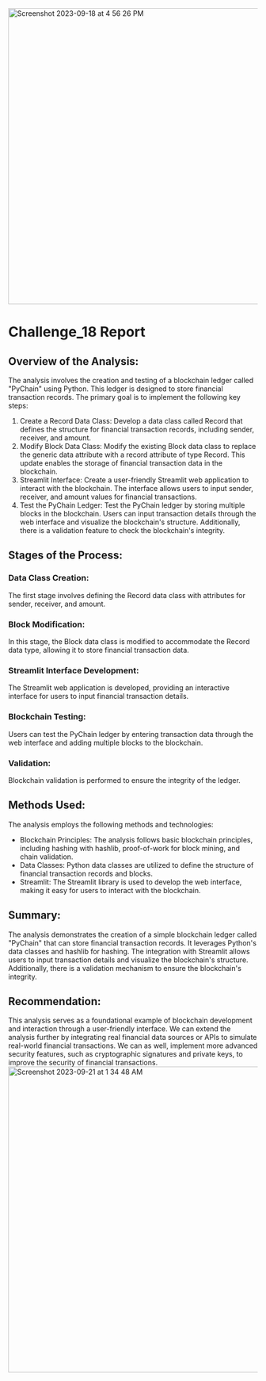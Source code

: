 <img width="597" alt="Screenshot 2023-09-18 at 4 56 26 PM" src="https://github.com/P4RASTOO/Challenge_18/assets/132952512/58099917-14c2-4a47-b319-9ec1c40b267d">

# Challenge_18 Report
## Overview of the Analysis:

The analysis involves the creation and testing of a blockchain ledger called "PyChain" using Python. This ledger is designed to store financial transaction records. The primary goal is to implement the following key steps:

1) Create a Record Data Class: Develop a data class called Record that defines the structure for financial transaction records, including sender, receiver, and amount.
2) Modify Block Data Class: Modify the existing Block data class to replace the generic data attribute with a record attribute of type Record. This update enables the storage of financial transaction data in the blockchain.
3) Streamlit Interface: Create a user-friendly Streamlit web application to interact with the blockchain. The interface allows users to input sender, receiver, and amount values for financial transactions.
4) Test the PyChain Ledger: Test the PyChain ledger by storing multiple blocks in the blockchain. Users can input transaction details through the web interface and visualize the blockchain's structure. Additionally, there is a validation feature to check the blockchain's integrity.

## Stages of the Process:
### Data Class Creation:
The first stage involves defining the Record data class with attributes for sender, receiver, and amount.
### Block Modification:
In this stage, the Block data class is modified to accommodate the Record data type, allowing it to store financial transaction data.
### Streamlit Interface Development:
The Streamlit web application is developed, providing an interactive interface for users to input financial transaction details.
### Blockchain Testing:
Users can test the PyChain ledger by entering transaction data through the web interface and adding multiple blocks to the blockchain.
### Validation:
Blockchain validation is performed to ensure the integrity of the ledger.

## Methods Used:
The analysis employs the following methods and technologies:

* Blockchain Principles: The analysis follows basic blockchain principles, including hashing with hashlib, proof-of-work for block mining, and chain validation.
* Data Classes: Python data classes are utilized to define the structure of financial transaction records and blocks.
* Streamlit: The Streamlit library is used to develop the web interface, making it easy for users to interact with the blockchain.

## Summary:
The analysis demonstrates the creation of a simple blockchain ledger called "PyChain" that can store financial transaction records. It leverages Python's data classes and hashlib for hashing. The integration with Streamlit allows users to input transaction details and visualize the blockchain's structure. Additionally, there is a validation mechanism to ensure the blockchain's integrity.

## Recommendation:
This analysis serves as a foundational example of blockchain development and interaction through a user-friendly interface. We can extend the analysis further by integrating real financial data sources or APIs to simulate real-world financial transactions. We can as well, implement more advanced security features, such as cryptographic signatures and private keys, to improve the security of financial transactions.
<img width="617" alt="Screenshot 2023-09-21 at 1 34 48 AM" src="https://github.com/P4RASTOO/Challenge_18/assets/132952512/951be21d-ebad-4846-83f2-f0c06800fcfa">



